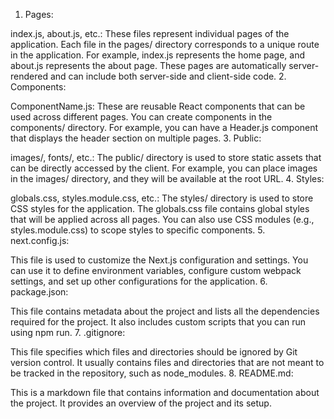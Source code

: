 1. Pages:

index.js, about.js, etc.: These files represent individual pages of the application. Each file in the pages/ directory corresponds to a unique route in the application. For example, index.js represents the home page, and about.js represents the about page. These pages are automatically server-rendered and can include both server-side and client-side code.
2. Components:

ComponentName.js: These are reusable React components that can be used across different pages. You can create components in the components/ directory. For example, you can have a Header.js component that displays the header section on multiple pages.
3. Public:

images/, fonts/, etc.: The public/ directory is used to store static assets that can be directly accessed by the client. For example, you can place images in the images/ directory, and they will be available at the root URL.
4. Styles:

globals.css, styles.module.css, etc.: The styles/ directory is used to store CSS styles for the application. The globals.css file contains global styles that will be applied across all pages. You can also use CSS modules (e.g., styles.module.css) to scope styles to specific components.
5. next.config.js:

This file is used to customize the Next.js configuration and settings. You can use it to define environment variables, configure custom webpack settings, and set up other configurations for the application.
6. package.json:

This file contains metadata about the project and lists all the dependencies required for the project. It also includes custom scripts that you can run using npm run.
7. .gitignore:

This file specifies which files and directories should be ignored by Git version control. It usually contains files and directories that are not meant to be tracked in the repository, such as node_modules.
8. README.md:

This is a markdown file that contains information and documentation about the project. It provides an overview of the project and its setup.
